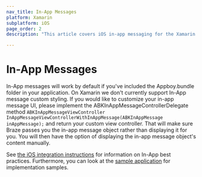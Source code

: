 ```yaml
---
nav_title: In-App Messages
platform: Xamarin
subplatform: iOS
page_order: 2
description: "This article covers iOS in-app messaging for the Xamarin platform."

---
```


# In-App Messages

In-App messages will work by default if you've included the Appboy.bundle folder in your application.  On Xamarin we don't currently support In-App message custom styling.  If you would like to customize your in-app message UI, please implement the ABKInAppMessageControllerDelegate method `ABKInAppMessageViewController InAppMessageViewControllerWithInAppMessage(ABKInAppMessage inAppMessage);` and return your custom view controller. That will make sure Braze passes you the in-app message object rather than displaying it for you. You will then have the option of displaying the in-app message object's content manually.

See [the iOS integration instructions][1] for information on In-App best practices.  Furthermore, you can look at the [sample application][2] for implementation samples.

[1]: {{site.baseurl}}/developer_guide/platform_integration_guides/ios/in-app_messaging/#in-app-messaging
[2]: https://github.com/Appboy/appboy-xamarin-bindings/tree/master/appboy-component/samples

